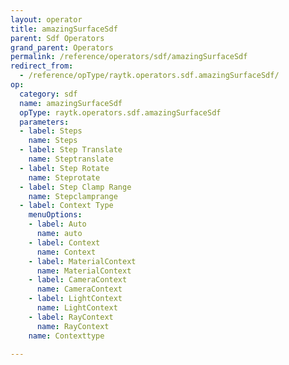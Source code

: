 ```yaml
---
layout: operator
title: amazingSurfaceSdf
parent: Sdf Operators
grand_parent: Operators
permalink: /reference/operators/sdf/amazingSurfaceSdf
redirect_from:
  - /reference/opType/raytk.operators.sdf.amazingSurfaceSdf/
op:
  category: sdf
  name: amazingSurfaceSdf
  opType: raytk.operators.sdf.amazingSurfaceSdf
  parameters:
  - label: Steps
    name: Steps
  - label: Step Translate
    name: Steptranslate
  - label: Step Rotate
    name: Steprotate
  - label: Step Clamp Range
    name: Stepclamprange
  - label: Context Type
    menuOptions:
    - label: Auto
      name: auto
    - label: Context
      name: Context
    - label: MaterialContext
      name: MaterialContext
    - label: CameraContext
      name: CameraContext
    - label: LightContext
      name: LightContext
    - label: RayContext
      name: RayContext
    name: Contexttype

---
```

